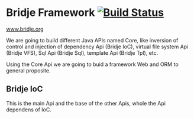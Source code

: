# Bridje Framework [![Build Status](https://travis-ci.org/bridje/bridje-framework.svg?branch=master)](https://travis-ci.org/bridje/bridje-framework)
www.bridje.org

We are going to build different Java APIs named Core, like inversion of control and injection of dependency Api (Bridje IoC), virtual file system Api (Bridje VFS), Sql Api (Bridje Sql), template Api (Bridje Tpl), etc.

Using the Core Api we are going to buid a framework Web and ORM to general proposite.

Bridje IoC
--

This is the main Api and the base of the other Apis, whole the Api dependens of IoC.

